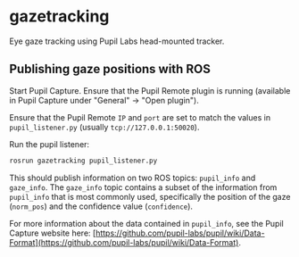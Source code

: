 # gazetracking
Eye gaze tracking using Pupil Labs head-mounted tracker.

## Publishing gaze positions with ROS
Start Pupil Capture. Ensure that the Pupil Remote plugin is running (available in Pupil Capture under "General" -> "Open plugin").

Ensure that the Pupil Remote `IP` and `port` are set to match the values in `pupil_listener.py` (usually `tcp://127.0.0.1:50020`).

Run the pupil listener:
```bash
rosrun gazetracking pupil_listener.py
```

This should publish information on two ROS topics: `pupil_info` and `gaze_info`. The `gaze_info` topic contains a subset of the information from `pupil_info` that is most commonly used, specifically the position of the gaze (`norm_pos`) and the confidence value (`confidence`).

For more information about the data contained in `pupil_info`, see the Pupil Capture website here: [https://github.com/pupil-labs/pupil/wiki/Data-Format](https://github.com/pupil-labs/pupil/wiki/Data-Format).


